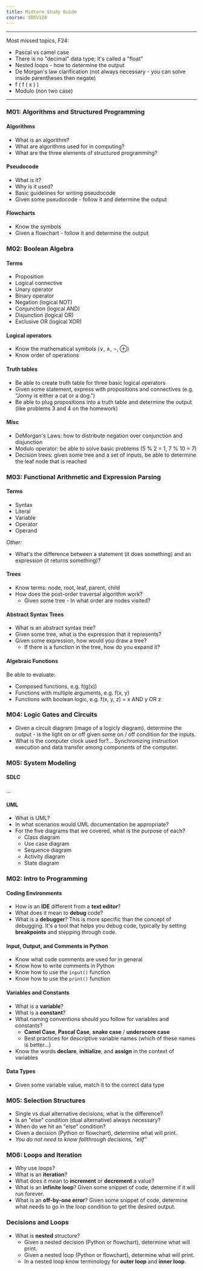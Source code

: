 ```yaml
---
title: Midterm Study Guide
course: SDEV120
---
```


---

Most missed topics, F24:

- Pascal vs camel case
- There is no "decimal" data type; it's called a "float"
- Nested loops - how to determine the output
- De Morgan's law clarification (not always necessary - you can solve inside parentheses then negate)
- f ( f ( x ) )
- Modulo (non two case)

---

### M01: Algorithms and Structured Programming

#### Algorithms

- What is an algorithm?
- What are algorithms used for in computing?
- What are the three elements of structured programming?

#### Pseudocode

- What is it?
- Why is it used?
- Basic guidelines for writing pseudocode
- Given some pseudocode - follow it and determine the output

#### Flowcharts

- Know the symbols
- Given a flowchart - follow it and determine the output

### M02: Boolean Algebra

#### Terms

- Proposition
- Logical connective
- Unary operator
- Binary operator
- Negation (logical NOT)
- Conjunction (logical AND)
- Disjunction (logical OR)
- Exclusive OR (logical XOR)

#### Logical operators

- Know the mathematical symbols (∨, ∧, ¬, ⊕)
- Know order of operations

#### Truth tables

- Be able to create truth table for three basic logical operators
- Given some statement, express with propositions and connectives (e.g. "Jonny is either a cat or a dog.")
- Be able to plug propositions into a truth table and determine the output (like problems 3 and 4 on the homework)

#### Misc

- DeMorgan's Laws: how to distribute negation over conjunction and disjunction
- Modulo operator: be able to solve basic problems (5 % 2 = 1, 7 % 10 = 7)
- Decision trees: given some tree and a set of inputs, be able to determine the leaf node that is reached

### M03: Functional Arithmetic and Expression Parsing

#### Terms

- Syntax
- Literal
- Variable
- Operator
- Operand

_Other:_

- What's the difference between a statement (it does something) and an expression (it returns something)?

#### Trees

- Know terms: node, root, leaf, parent, child
- How does the post-order traversal algorithm work?
  - Given some tree - In what order are nodes visited?

#### Abstract Syntax Trees

- What is an abstract syntax tree?
- Given some tree, what is the expression that it represents?
- Given some expression, how would you draw a tree?
  - If there is a function in the tree, how do you expand it?

#### Algebraic Functions

Be able to evaluate:

- Composed functions, e.g. f(g(x))
- Functions with multiple arguments, e.g. f(x, y)
- Functions with boolean logic, e.g. f(x, y, z) = x AND y OR z

### M04: Logic Gates and Circuits

- Given a circuit diagram (image of a logicly diagram), determine the output - is the light on or off given some on / off condition for the inputs.
- What is the computer clock used for?... Synchronizing instruction execution and data transfer among components of the computer.

### M05: System Modeling

#### SDLC

...

#### UML

- What is UML?
- In what scenarios would UML documentation be appropriate?
- For the five diagrams that we covered, what is the purpose of each?
  - Class diagram
  - Use case diagram
  - Sequence diagram
  - Activity diagram
  - State diagram

### M02: Intro to Programming

#### Coding Environments

- How is an **IDE** different from a **text editor**?
- What does it mean to **debug** code?
- What is a **debugger**? This is more specific than the concept of debugging. It's a tool that helps you debug code, typically by setting **breakpoints** and stepping through code.

#### Input, Output, and Comments in Python

- Know what code comments are used for in general
- Know how to write comments in Python
- Know how to use the `input()` function
- Know how to use the `print()` function

#### Variables and Constants

- What is a **variable**?
- What is a **constant**?
- What naming conventions should you follow for variables and constants?
  - **Camel Case**, **Pascal Case**, **snake case** / **underscore case**
  - Best practices for descriptive variable names (which of these names is better...)
- Know the words **declare**, **initialize**, and **assign** in the context of variables

#### Data Types

- Given some variable value, match it to the correct data type

### M05: Selection Structures

- Single vs dual alternative decisions; what is the difference?
- Is an "else" condition (dual alternative) always necessary?
- When do we hit an "else" condition?
- Given a decision (Python or flowchart), determine what will print.
- _You do not need to know fallthrough decisions, "elif"_

### M06: Loops and Iteration

- Why use loops?
- What is an **iteration**?
- What does it mean to **increment** or **decrement** a value?
- What is an **infinite loop**? Given some snippet of code, determine if it will run forever.
- What is an **off-by-one error**? Given some snippet of code, determine what needs to go in the loop condition to get the desired output.

### Decisions and Loops

- What is **nested** structure?
  - Given a nested decision (Python or flowchart), determine what will print.
  - Given a nested loop (Python or flowchart), determine what will print.
  - In a nested loop know terminology for **outer loop** and **inner loop**.
